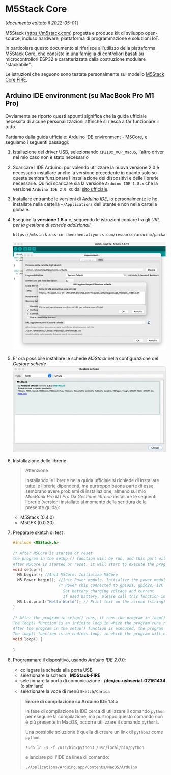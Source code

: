 # M5Stack Core

[_documento editato il 2022-05-01_]

M5Stack (<https://m5stack.com>) progetta e produce kit di sviluppo open-source, incluso hardware,
piattaforma di programmazione e soluzioni IoT.

In particolare questo documento si riferisce all'utilizzo della piattaforma M5Stack Core,
che consiste in una famiglia di controllori basati
su microcontrollori ESP32 e caratterizzata dalla costruzione modulare "stackabile".

Le istruzioni che seguono sono testate personalmente sul modello [M5Stack Core FIRE](https://docs.m5stack.com/en/core/fire).

## Arduino IDE environment (su MacBook Pro M1 Pro)

Ovviamente se riporto questi appunti significa che la guida ufficiale necessita di alcune
personalizzazioni affinchè si riesca a far funzionare il tutto.

Partiamo dalla guida ufficiale: [Arduino IDE environment - M5Core](https://docs.m5stack.com/en/quick_start/m5core/arduino),
e seguiamo i seguenti passaggi:

1. Istallazione del driver USB, selezionando `CP210x_VCP_MacOS`, l'altro driver nel mio caso non è stato necessario

2. Scaricare l'IDE Arduino: pur volendo utilizzare la nuova versione 2.0 è necessario
   installare anche la versione precedente in quanto solo
   su questa sembra funzionare l'installazione dei dispositivi e delle librerie necessarie.
   Quindi scaricare sia la versione `Arduino IDE 1.8.x` che la versione `Arduino IDE 2.0 RC` dal [sito ufficiale](https://www.arduino.cc/en/software).

3. Installare entrambe le versioni di _Arduino IDE_, io personalmente le ho installate nella
   cartella `~/Applications` dell'utente e non nella cartella globale.

4. Eseguire la **versione 1.8.x** e, seguendo le istruzioni copiare tra gli _URL per la gestione di schede addizionali_:

   ```txt
   https://m5stack.oss-cn-shenzhen.aliyuncs.com/resource/arduino/package_m5stack_index.json
   ```

   ![gestione schede aggiuntive](./images/arduino-gestore-schede-aggiuntive.png)

5. E' ora possibile installare le schede _M5Stack_ nella configurazione del _Gestore schede_
   ![gestore schede](./images/arduino-gestore-schede.png)

6. Installazione delle librerie
   > Attenzione
   >
   > Installando le librerie nella guida ufficiale si richiede di installare tutte le librerie dipendenti, ma purtroppo
   > buona parte di esse sembrano avere problemi di installazione, almeno sul mio _MacBook Pro M1 Pro_
   Da _Gestione librerie_ installare le seguenti librerie (versioni installate al momento della scrittura della presente guida):
   - M5Stack (0.4.0)
   - M5GFX (0.0.20)

7. Preparare sketch di test :

   ```c
   #include <M5Stack.h>

   /* After M5Core is started or reset
   the program in the setUp () function will be run, and this part will only be run once.
   After M5Core is started or reset, it will start to execute the program in the setup() function, and this part will only be executed once. */
   void setup(){
     M5.begin(); //Init M5Core. Initialize M5Core
     M5.Power.begin(); //Init Power module. Initialize the power module
                       /* Power chip connected to gpio21, gpio22, I2C device
                         Set battery charging voltage and current
                         If used battery, please call this function in your project */
     M5.Lcd.print("Hello World"); // Print text on the screen (string) Print text on the screen (string)
   }

   /* After the program in setup() runs, it runs the program in loop()
   The loop() function is an infinite loop in which the program runs repeatedly
   After the program in the setup() function is executed, the program in the loop() function will be executed
   The loop() function is an endless loop, in which the program will continue to run repeatedly */
   void loop() {

   }
   ```

8. Programmare il dispositivo, usando _Arduino IDE 2.0.0_:
   - collegare la scheda alla porta USB
   - selezionare la scheda : **M5Stack-FIRE**
   - selezionare la porta di comunicazione : **/dev/cu.usbserial-02161434** (o similare)
   - selezionare la voce di menù `Sketch/Carica`

   > **Errore di compilazione su Arduino IDE 1.8.x**
   >
   > In fase di compilazione la IDE cerca di utilizzare il comando `python` per eseguire la compilazione, ma purtroppo
   > questo comando non è più presente in MacOS, occorre utilizzare il comando `python3`.
   >
   > Una possibile soluzione è quella di creare un link di `python3` come `python`:
   >
   > ```sudo ln -s -f /usr/bin/python3 /usr/local/bin/python```
   >
   > e lanciare poi l'IDE da linea di comando:
   >
   > ```./Applications/Arduino.app/Contents/MacOS/Arduino```
   >
